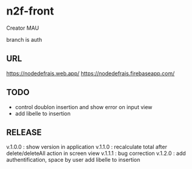 # n2f-front

Creator MAU

branch is auth

## URL

https://nodedefrais.web.app/
https://nodedefrais.firebaseapp.com/

## TODO

- control doublon insertion and show error on input view
- add libelle to insertion

## RELEASE

v.1.0.0 :
show version in application
v.1.1.0 :
recalculate total after delete/deleteAll action in screen view
v.1.1.1 :
bug correction
v.1.2.0 :
add authentification, space by user
add libelle to insertion
